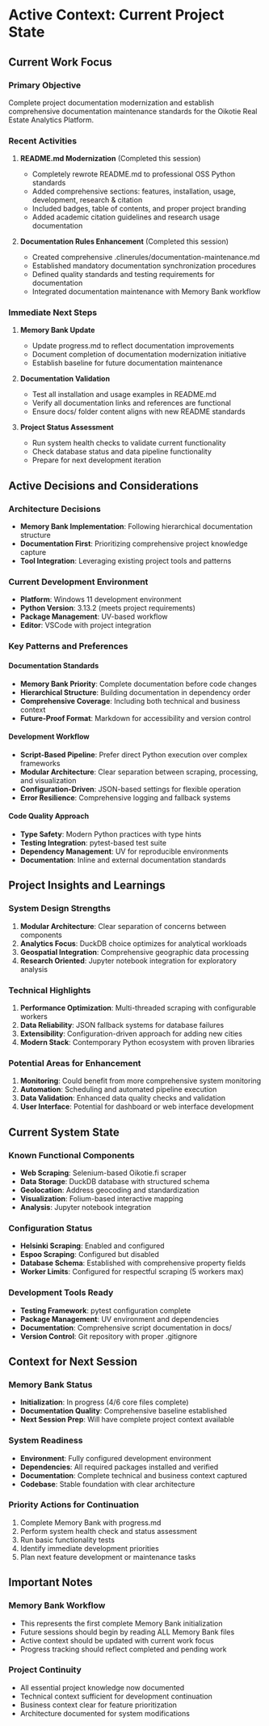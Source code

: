 # Active Context: Current Project State

## Current Work Focus

### Primary Objective
Complete project documentation modernization and establish comprehensive documentation maintenance standards for the Oikotie Real Estate Analytics Platform.

### Recent Activities
1. **README.md Modernization** (Completed this session)
   - Completely rewrote README.md to professional OSS Python standards
   - Added comprehensive sections: features, installation, usage, development, research & citation
   - Included badges, table of contents, and proper project branding
   - Added academic citation guidelines and research usage documentation

2. **Documentation Rules Enhancement** (Completed this session)
   - Created comprehensive .clinerules/documentation-maintenance.md
   - Established mandatory documentation synchronization procedures
   - Defined quality standards and testing requirements for documentation
   - Integrated documentation maintenance with Memory Bank workflow

### Immediate Next Steps
1. **Memory Bank Update**
   - Update progress.md to reflect documentation improvements
   - Document completion of documentation modernization initiative
   - Establish baseline for future documentation maintenance

2. **Documentation Validation**
   - Test all installation and usage examples in README.md
   - Verify all documentation links and references are functional
   - Ensure docs/ folder content aligns with new README standards

3. **Project Status Assessment**
   - Run system health checks to validate current functionality
   - Check database status and data pipeline functionality
   - Prepare for next development iteration

## Active Decisions and Considerations

### Architecture Decisions
- **Memory Bank Implementation**: Following hierarchical documentation structure
- **Documentation First**: Prioritizing comprehensive project knowledge capture
- **Tool Integration**: Leveraging existing project tools and patterns

### Current Development Environment
- **Platform**: Windows 11 development environment
- **Python Version**: 3.13.2 (meets project requirements)
- **Package Management**: UV-based workflow
- **Editor**: VSCode with project integration

### Key Patterns and Preferences

#### Documentation Standards
- **Memory Bank Priority**: Complete documentation before code changes
- **Hierarchical Structure**: Building documentation in dependency order
- **Comprehensive Coverage**: Including both technical and business context
- **Future-Proof Format**: Markdown for accessibility and version control

#### Development Workflow
- **Script-Based Pipeline**: Prefer direct Python execution over complex frameworks
- **Modular Architecture**: Clear separation between scraping, processing, and visualization
- **Configuration-Driven**: JSON-based settings for flexible operation
- **Error Resilience**: Comprehensive logging and fallback systems

#### Code Quality Approach
- **Type Safety**: Modern Python practices with type hints
- **Testing Integration**: pytest-based test suite
- **Dependency Management**: UV for reproducible environments
- **Documentation**: Inline and external documentation standards

## Project Insights and Learnings

### System Design Strengths
1. **Modular Architecture**: Clear separation of concerns between components
2. **Analytics Focus**: DuckDB choice optimizes for analytical workloads
3. **Geospatial Integration**: Comprehensive geographic data processing
4. **Research Oriented**: Jupyter notebook integration for exploratory analysis

### Technical Highlights
1. **Performance Optimization**: Multi-threaded scraping with configurable workers
2. **Data Reliability**: JSON fallback systems for database failures
3. **Extensibility**: Configuration-driven approach for adding new cities
4. **Modern Stack**: Contemporary Python ecosystem with proven libraries

### Potential Areas for Enhancement
1. **Monitoring**: Could benefit from more comprehensive system monitoring
2. **Automation**: Scheduling and automated pipeline execution
3. **Data Validation**: Enhanced data quality checks and validation
4. **User Interface**: Potential for dashboard or web interface development

## Current System State

### Known Functional Components
- **Web Scraping**: Selenium-based Oikotie.fi scraper
- **Data Storage**: DuckDB database with structured schema
- **Geolocation**: Address geocoding and standardization
- **Visualization**: Folium-based interactive mapping
- **Analysis**: Jupyter notebook integration

### Configuration Status
- **Helsinki Scraping**: Enabled and configured
- **Espoo Scraping**: Configured but disabled
- **Database Schema**: Established with comprehensive property fields
- **Worker Limits**: Configured for respectful scraping (5 workers max)

### Development Tools Ready
- **Testing Framework**: pytest configuration complete
- **Package Management**: UV environment and dependencies
- **Documentation**: Comprehensive script documentation in docs/
- **Version Control**: Git repository with proper .gitignore

## Context for Next Session

### Memory Bank Status
- **Initialization**: In progress (4/6 core files complete)
- **Documentation Quality**: Comprehensive baseline established
- **Next Session Prep**: Will have complete project context available

### System Readiness
- **Environment**: Fully configured development environment
- **Dependencies**: All required packages installed and verified
- **Documentation**: Complete technical and business context captured
- **Codebase**: Stable foundation with clear architecture

### Priority Actions for Continuation
1. Complete Memory Bank with progress.md
2. Perform system health check and status assessment
3. Run basic functionality tests
4. Identify immediate development priorities
5. Plan next feature development or maintenance tasks

## Important Notes

### Memory Bank Workflow
- This represents the first complete Memory Bank initialization
- Future sessions should begin by reading ALL Memory Bank files
- Active context should be updated with current work focus
- Progress tracking should reflect completed and pending work

### Project Continuity
- All essential project knowledge now documented
- Technical context sufficient for development continuation
- Business context clear for feature prioritization
- Architecture documented for system modifications
